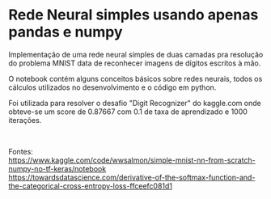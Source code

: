 # Rede Neural simples usando apenas pandas e numpy
Implementação de uma rede neural simples de duas camadas pra resolução do problema MNIST data de reconhecer imagens de dígitos escritos à mão.

O notebook contém alguns conceitos básicos sobre redes neurais, todos os cálculos utilizados no desenvolvimento e o código em python.

Foi utilizada para resolver o desafio "Digit Recognizer" do kaggle.com onde obteve-se um score de 0.87667 com 0.1 de taxa de aprendizado e 1000 iterações.

<br>

Fontes:<br>
https://www.kaggle.com/code/wwsalmon/simple-mnist-nn-from-scratch-numpy-no-tf-keras/notebook<br>
https://towardsdatascience.com/derivative-of-the-softmax-function-and-the-categorical-cross-entropy-loss-ffceefc081d1
